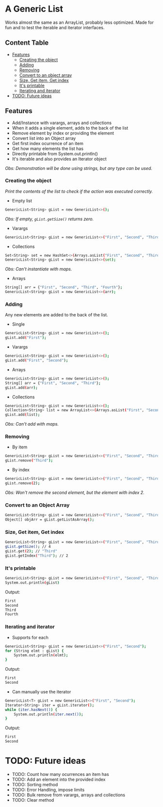 # A Generic List

Works almost the same as an ArrayList, probably less optimized. Made for fun and to test the iterable and iterator interfaces.

## Content Table
- [Features](https://github.com/HReborn/Random-Bits-of-Code/tree/main/GenericList#features)
    - [Creating the object](https://github.com/HReborn/Random-Bits-of-Code/tree/main/GenericList#creating-the-object)
    - [Adding](https://github.com/HReborn/Random-Bits-of-Code/tree/main/GenericList#adding)
    - [Removing](https://github.com/HReborn/Random-Bits-of-Code/tree/main/GenericList#removing)
    - [Convert to an object array](https://github.com/HReborn/Random-Bits-of-Code/tree/main/GenericList#convert-to-an-object-array)
    - [Size, Get item, Get index](https://github.com/HReborn/Random-Bits-of-Code/tree/main/GenericList#size-get-item-get-index)
    - [It's printable](https://github.com/HReborn/Random-Bits-of-Code/tree/main/GenericList#its-printable)
    - [Iterating and iterator](https://github.com/HReborn/Random-Bits-of-Code/tree/main/GenericList#iterating-and-iterator)
- [TODO: Future ideas](https://github.com/HReborn/Random-Bits-of-Code/tree/main/GenericList#todo-future-ideas)

## Features
- Add/Instance with varargs, arrays and collections
- When it adds a single element, adds to the back of the list
- Remove element by index or providing the element
- Convert list into an Object array
- Get first index ocurrence of an item
- Get how many elements the list has
- Directly printable from System.out.println()
- It's iterable and also provides an Iterator object

*Obs: Demonstration will be done using strings, but any type can be used.*

### Creating the object
*Print the contents of the list to check if the action was executed correctly.*

- Empty list
```sh
GenericList<String> gList = new GenericList<>();
``` 
*Obs: If empty, `gList.getSize()` returns zero.*
- Varargs
```sh
GenericList<String> gList = new GenericList<>("First", "Second", "Third", "Fourth");
```
- Collections
```sh
Set<String> set = new HashSet<>(Arrays.asList("First", "Second", "Third", "Fourth"));
GenericList<String> gList = new GenericList<>(set);
```
*Obs: Can't instantiate with maps.*
- Arrays
```sh
String[] arr = {"First", "Second", "Third", "Fourth"};
GenericList<String> gList = new GenericList<>(arr);
```
### Adding

Any new elements are added to the back of the list.
- Single
```sh
GenericList<String> gList = new GenericList<>();
gList.add("First");
```
- Varargs
```sh
GenericList<String> gList = new GenericList<>();
gList.add("First", "Second");
```
- Arrays
```sh
GenericList<String> gList = new GenericList<>();
String[] arr = {"First", "Second", "Third"};
gList.add(arr);
```
- Collections
```sh
GenericList<String> gList = new GenericList<>();
Collection<String> list = new ArrayList<>(Arrays.asList("First", "Second", "Third"));
gList.add(list);
```
*Obs: Can't add with maps.*

### Removing
- By item
```sh
GenericList<String> gList = new GenericList<>("First", "Second", "Third", "Fourth");
gList.remove("Third");
```
- By index
```sh
GenericList<String> gList = new GenericList<>("First", "Second", "Third", "Fourth");
gList.remove(2); 
```
*Obs: Won't remove the second element, but the element with index 2.*
### Convert to an Object Array
```sh
GenericList<String> gList = new GenericList<>("First", "Second", "Third", "Fourth");
Object[] objArr = gList.getListAsArray();
```
### Size, Get item, Get index
```sh
GenericList<String> gList = new GenericList<>("First", "Second", "Third", "Fourth");
gList.getSize(); // 4
gList.get(2); // "Third"
gList.getIndex("Third"); // 2
```
### It's printable
```sh
GenericList<String> gList = new GenericList<>("First", "Second", "Third", "Fourth");
System.out.println(gList)
```
Output:
```sh
First
Second
Third
Fourth
```
### Iterating and iterator
- Supports for each
```sh
GenericList<String> gList = new GenericList<>("First", "Second");
for (String elmt : gList) {
    System.out.println(elmt);
}
```
Output:
```sh
First
Second
```
- Can manually use the iterator
```sh
GenericList<T> gList = new GenericList<>("First", "Second");
Iterator<String> iter = gList.iterator();
while (iter.hasNext()) {
    System.out.println(iter.next());
}
```
Output:
```sh
First
Second
```

# TODO: Future ideas
- TODO: Count how many ocurrences an item has
- TODO: Add an element into the provided index
- TODO: Sorting method
- TODO: Error Handling, impose limits
- TODO: Bulk remove from varargs, arrays and collections
- TODO: Clear method
